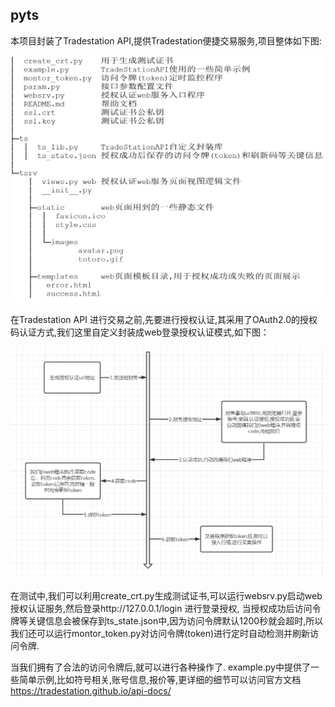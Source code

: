 ## pyts

本项目封装了Tradestation API,提供Tradestation便捷交易服务,项目整体如下图:

![](project.png)

在Tradestation API 进行交易之前,先要进行授权认证,其采用了OAuth2.0的授权码认证方式,我们这里自定义封装成web登录授权认证模式,如下图：

![](flow.png)

在测试中,我们可以利用create_crt.py生成测试证书,可以运行websrv.py启动web授权认证服务,然后登录http://127.0.0.1/login 进行登录授权, 当授权成功后访问令牌等关键信息会被保存到ts_state.json中,因为访问令牌默认1200秒就会超时,所以我们还可以运行montor_token.py对访问令牌(token)进行定时自动检测并刷新访问令牌.

当我们拥有了合法的访问令牌后,就可以进行各种操作了. example.py中提供了一些简单示例,比如符号相关,账号信息,报价等,更详细的细节可以访问官方文档 https://tradestation.github.io/api-docs/
